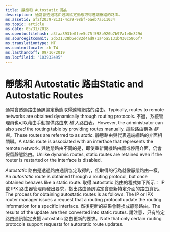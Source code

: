 ```yaml
---
title: 靜態和 Autostatic 路由
description: 通常會透過路由通訊協定動態取得遠端網路的路由。
ms.assetid: af2f2039-8131-4ca9-98bf-6aeb7a511034
ms.topic: article
ms.date: 05/31/2018
ms.openlocfilehash: a3faa8931e0fee5c75f598b920b7b97a1e0e829d
ms.sourcegitcommit: 2d531328b6ed82d4ad971a45a5131b430c5866f7
ms.translationtype: MT
ms.contentlocale: zh-TW
ms.lasthandoff: 09/16/2019
ms.locfileid: "103932495"
---
```

# <a name="static-and-autostatic-routes"></a><span data-ttu-id="f4fb4-103">靜態和 Autostatic 路由</span><span class="sxs-lookup"><span data-stu-id="f4fb4-103">Static and Autostatic Routes</span></span>

<span data-ttu-id="f4fb4-104">通常會透過路由通訊協定動態取得遠端網路的路由。</span><span class="sxs-lookup"><span data-stu-id="f4fb4-104">Typically, routes to remote networks are obtained dynamically through routing protocols.</span></span> <span data-ttu-id="f4fb4-105">不過，系統管理員也可以藉由手動提供路由來 *植* 入路由表。</span><span class="sxs-lookup"><span data-stu-id="f4fb4-105">However, the administrator can also *seed* the routing table by providing routes manually.</span></span> <span data-ttu-id="f4fb4-106">這些路由稱為 *靜態*。</span><span class="sxs-lookup"><span data-stu-id="f4fb4-106">These routes are referred to as *static*.</span></span> <span data-ttu-id="f4fb4-107">靜態路由與代表遠端網路的介面相關聯。</span><span class="sxs-lookup"><span data-stu-id="f4fb4-107">A static route is associated with an interface that represents the remote network.</span></span> <span data-ttu-id="f4fb4-108">與動態路由不同的是，即使重新開機路由器或停用介面，仍會保留靜態路由。</span><span class="sxs-lookup"><span data-stu-id="f4fb4-108">Unlike dynamic routes, static routes are retained even if the router is restarted or the interface is disabled.</span></span>

<span data-ttu-id="f4fb4-109">*Autostatic* 路由是透過路由通訊協定取得的，但取得的行為就像靜態路由一樣。</span><span class="sxs-lookup"><span data-stu-id="f4fb4-109">An *autostatic* route is obtained through a routing protocol, but once obtained behaves like a static route.</span></span> <span data-ttu-id="f4fb4-110">取得 autostatic 路由的程式如下所示： IP 或 IPX 路由器管理員發出要求，指出路由通訊協定會更新特定介面的路由資訊。</span><span class="sxs-lookup"><span data-stu-id="f4fb4-110">The process for obtaining autostatic routes is as follows: The IP or IPX router manager issues a request that a routing protocol update the routing information for a specific interface.</span></span> <span data-ttu-id="f4fb4-111">然後更新的結果會轉換成靜態路由。</span><span class="sxs-lookup"><span data-stu-id="f4fb4-111">The results of the update are then converted into static routes.</span></span> <span data-ttu-id="f4fb4-112">請注意，只有特定路由通訊協定支援 autostatic 路由更新的要求。</span><span class="sxs-lookup"><span data-stu-id="f4fb4-112">Note that only certain routing protocols support requests for autostatic route updates.</span></span>

 

 




